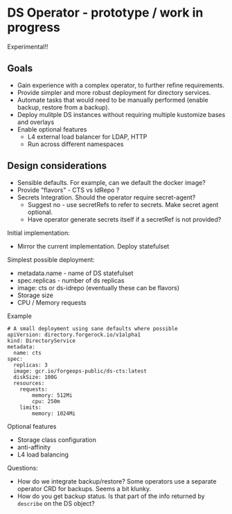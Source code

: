 # DS Operator - prototype / work in progress

Experimental!!

## Goals

* Gain experience with a complex operator, to further refine requirements.
* Provide simpler and more robust deployment for directory services.
* Automate tasks that would need to be manually performed (enable backup, restore from a backup).
* Deploy mulitple DS instances without requiring multiple kustomize bases and overlays
* Enable optional features
  * L4 external load balancer for LDAP, HTTP
  * Run across different namespaces

## Design considerations

* Sensible defaults. For example, can we default the docker image?
* Provide "flavors" - CTS vs IdRepo ?
* Secrets Integration. Should the operator require secret-agent?
  * Suggest no - use secretRefs to refer to secrets. Make secret agent optional.
  * Have operator generate secrets itself if a secretRef is not provided?

Initial implementation:

* Mirror the current implementation. Deploy statefulset

Simplest possible deployment:

* metadata.name - name of DS statefulset
* spec.replicas - number of ds replicas
* image: cts or ds-idrepo (eventually these can be flavors)
* Storage size
* CPU / Memory requests

Example

```
# A small deployment using sane defaults where possible
apiVersion: directory.forgerock.io/v1alpha1
kind: DirectoryService
metadata:
  name: cts
spec:
  replicas: 3
  image: gcr.io/forgeops-public/ds-cts:latest
  diskSize: 100G
  resources:
    requests:
        memory: 512Mi
        cpu: 250m
    limits:
        memory: 1024Mi
```

Optional features

* Storage class configuration
* anti-affinity
* L4 load balancing


Questions:

* How do we integrate backup/restore? Some operators use a separate operator CRD for backups.  Seems a bit klunky.
* How do you get backup status. Is that part of the info returned by `describe` on the DS object?